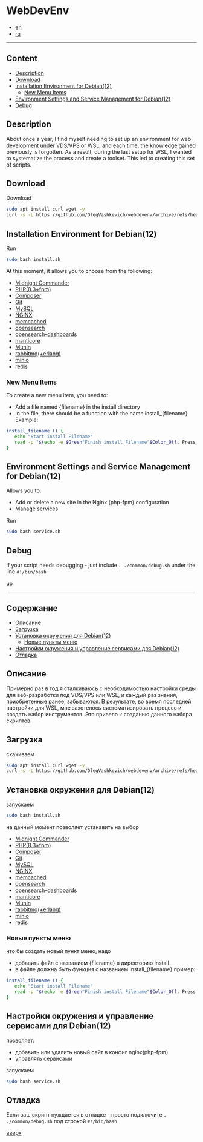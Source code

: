 # WebDevEnv
- [en](#content)
- [ru](#содержание)
---
## Content
- [Description](#description)
- [Download](#download)
- [Installation Environment for Debian(12)](#installation-environment-for-debian12)
    - [New Menu Items](#new-menu-items)
- [Environment Settings and Service Management for Debian(12)](#environment-settings-and-service-management-for-debian12)
- [Debug](#debug)

## Description

About once a year, I find myself needing to set up an environment for web development under VDS/VPS or WSL, and each time, the knowledge gained previously is forgotten. As a result, during the last setup for WSL, I wanted to systematize the process and create a toolset. This led to creating this set of scripts.

## Download

Download
```bash
sudo apt install curl wget -y
curl -s -L https://github.com/OlegVashkevich/webdevenv/archive/refs/heads/master.tar.gz | tar -xz && mv webdevenv-master webdevenv && cd webdevenv
```

## Installation Environment for Debian(12)

Run
```bash
sudo bash install.sh
```
At this moment, it allows you to choose from the following:

- [Midnight Commander](install/midnightcommander.sh)
- [PHP(8.3+fpm)](install/php.sh)
- [Composer](install/composer.sh)
- [Git](install/git.sh)
- [MySQL](install/mysql.sh)
- [NGINX](install/nginx.sh)
- [memcached](install/memcached.sh)
- [opensearch](install/opensearch.sh)
- [opensearch-dashboards](install/dashboards.sh)
- [manticore](install/manticore.sh)
- [Munin](install/munin.sh)
- [rabbitmq(+erlang)](install/rabbitmq.sh)
- [minio](install/minio.sh)
- [redis](install/redis.sh)

### New Menu Items

To create a new menu item, you need to:
 - Add a file named {filename} in the install directory
 - In the file, there should be a function with the name install_{filename}
 Example:
 ```bash
 install_filename () {
    echo "Start install Filename"
    read -p "$(echo -e $Green"Finish install Filename"$Color_Off. Press enter to continue)"
 }
 ```

 ## Environment Settings and Service Management for Debian(12)

Allows you to:
- Add or delete a new site in the Nginx (php-fpm) configuration
- Manage services

Run
```bash
sudo bash service.sh
```

 ## Debug

 If your script needs debugging  - just include `. ./common/debug.sh` under the line `#!/bin/bash`

[up](#webdevenv)

---
## Содержание
- [Описание](#описание)
- [Загрузка](#загрузка)
- [Установка окружения для Debian(12)](#установка-окружения-для-debian12)
    - [Новые пункты меню](#установка-окружения-для-debian12)
- [Настройки окружения и управление сервисами для Debian(12)](#настройки-окружения-и-управление-сервисами-для-debian12)
- [Отладка](#отладка)
## Описание

Примерно раз в год я сталкиваюсь с необходимостью настройки среды для веб-разработки под VDS/VPS или WSL, и каждый раз знания, приобретенные ранее, забываются. В результате, во время последней настройки для WSL, мне захотелось систематизировать процесс и создать набор инструментов. Это привело к созданию данного набора скриптов.

## Загрузка

скачиваем
```bash
sudo apt install curl wget -y
curl -s -L https://github.com/OlegVashkevich/webdevenv/archive/refs/heads/master.tar.gz | tar -xz && mv webdevenv-master webdevenv && cd webdevenv
```

## Установка окружения для Debian(12)

запускаем
```bash
sudo bash install.sh
```
на данный момент позволяет устанавить на выбор 

- [Midnight Commander](install/midnightcommander.sh)
- [PHP(8.3+fpm)](install/php.sh)
- [Composer](install/composer.sh)
- [Git](install/git.sh)
- [MySQL](install/mysql.sh)
- [NGINX](install/nginx.sh)
- [memcached](install/memcached.sh)
- [opensearch](install/opensearch.sh)
- [opensearch-dashboards](install/dashboards.sh)
- [manticore](install/manticore.sh)
- [Munin](install/munin.sh)
- [rabbitmq(+erlang)](install/rabbitmq.sh)
- [minio](install/minio.sh)
- [redis](install/redis.sh)

### Новые пункты меню

что бы создать новый пункт меню, надо
 - добавить файл c названием {filename} в директорию install
 - в файле должна быть функция с названием install_{filename}
 пример:
 ```bash
 install_filename () {
    echo "Start install Filename"
    read -p "$(echo -e $Green"Finish install Filename"$Color_Off. Press enter to continue)"
 }
 ```

 ## Настройки окружения и управление сервисами для Debian(12)

позволяет: 
- добавить или удалить новый сайт в конфиг nginx(php-fpm)
- управлять сервисами

запускаем
```bash
sudo bash service.sh
```

 ## Отладка

 Если ваш скрипт нуждается в отладке - просто подключите  `. ./common/debug.sh` под строкой `#!/bin/bash`

[вверх](#webdevenv)
